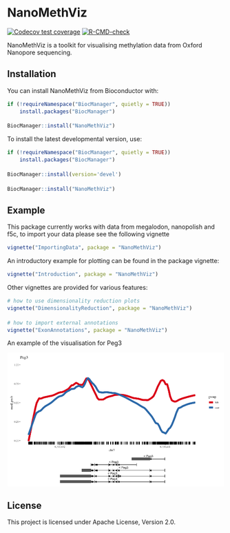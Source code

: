 # NanoMethViz

<!-- badges: start -->
[![Codecov test coverage](https://codecov.io/gh/Shians/NanoMethViz/branch/master/graph/badge.svg)](https://codecov.io/gh/Shians/NanoMethViz?branch=master)
[![R-CMD-check](https://github.com/Shians/NanoMethViz/workflows/R-CMD-check/badge.svg)](https://github.com/Shians/NanoMethViz/actions)
<!-- badges: end -->

NanoMethViz is a toolkit for visualising methylation data from Oxford Nanopore sequencing.

## Installation

You can install NanoMethViz from Bioconductor with:

``` r
if (!requireNamespace("BiocManager", quietly = TRUE))
    install.packages("BiocManager")

BiocManager::install("NanoMethViz")
```

To install the latest developmental version, use:

``` r
if (!requireNamespace("BiocManager", quietly = TRUE))
    install.packages("BiocManager")

BiocManager::install(version='devel')

BiocManager::install("NanoMethViz")
```

## Example

This package currently works with data from megalodon, nanopolish and f5c, to import your data please see the following vignette

``` r
vignette("ImportingData", package = "NanoMethViz")
```

An introductory example for plotting can be found in the package vignette:

``` r
vignette("Introduction", package = "NanoMethViz")
```

Other vignettes are provided for various features:

``` r
# how to use dimensionality reduction plots
vignette("DimensionalityReduction", package = "NanoMethViz")

# how to import external annotations
vignette("ExonAnnotations", package = "NanoMethViz")
```

An example of the visualisation for Peg3

![](img/peg3_spaghetti.png)

## License

This project is licensed under Apache License, Version 2.0.
